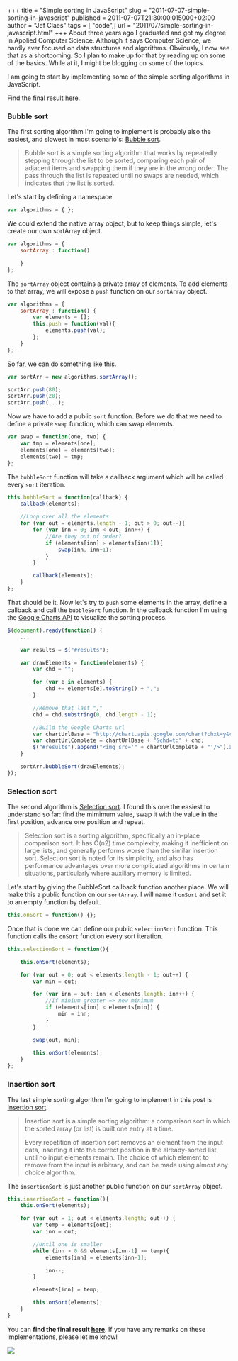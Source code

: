 +++
title = "Simple sorting in JavaScript"
slug = "2011-07-07-simple-sorting-in-javascript"
published = 2011-07-07T21:30:00.015000+02:00
author = "Jef Claes"
tags = [ "code",]
url = "2011/07/simple-sorting-in-javascript.html"
+++
About three years ago I graduated and got my degree in Applied Computer
Science. Although it says Computer Science, we hardly ever focused on
data structures and algorithms. Obviously, I now see that as a
shortcoming. So I plan to make up for that by reading up on some of the
basics. While at it, I might be blogging on some of the topics.  
  
I am going to start by implementing some of the simple sorting
algorithms in JavaScript.  
  
Find the final result
[here](http://dl.dropbox.com/u/19698383/Blog/JavaScriptAlgorithmsDataStructs/Implementations/SimpleSorting.html).  
  
### Bubble sort
  
The first sorting algorithm I'm going to implement is probably also the
easiest, and slowest in most scenario's: [Bubble
sort](http://en.wikipedia.org/wiki/Bubblesort).  

> Bubble sort is a simple sorting algorithm that works by repeatedly
> stepping through the list to be sorted, comparing each pair of
> adjacent items and swapping them if they are in the wrong order. The
> pass through the list is repeated until no swaps are needed, which
> indicates that the list is sorted.

Let's start by defining a namespace.  
  
```js
var algorithms = { };
```
  
We could extend the native array object, but to keep things simple,
let's create our own sortArray object.  
  
```js
var algorithms = {         
    sortArray : function()

    }
};
```
  
The `sortArray` object contains a private array of elements. To add
elements to that array, we will expose a `push` function on our `sortArray` object.  
  
```js
var algorithms = {        
    sortArray : function() {
        var elements = [];                                                                      
        this.push = function(val){
            elements.push(val);                    
        };                                       
    } 
};
```
  
So far, we can do something like this.  
  
```js
var sortArr = new algorithms.sortArray();               

sortArr.push(80);
sortArr.push(20);
sortArr.push(...);
```

  
Now we have to add a public `sort` function. Before we do that we need to
define a private `swap` function, which can swap elements.  
  
```js
var swap = function(one, two) {
    var tmp = elements[one];
    elements[one] = elements[two];
    elements[two] = tmp;                    
};
```

The `bubbleSort` function will take a callback argument which will be
called every `sort` iteration.  
  
```js
this.bubbleSort = function(callback) {   
    callback(elements);

    //Loop over all the elements
    for (var out = elements.length - 1; out > 0; out--){                
        for (var inn = 0; inn < out; inn++) {
            //Are they out of order?
            if (elements[inn] > elements[inn+1]){
                swap(inn, inn+1);                                
            } 
        }

        callback(elements);
    }                    
};
```
  
That should be it. Now let's try to `push` some elements in the array,
define a callback and call the `bubbleSort` function. In the callback
function I'm using the [Google Charts API](http://code.google.com/intl/nl-BE/apis/chart/) to visualize the sorting process.  

```js
$(document).ready(function() {             
    ...                                 

    var results = $("#results");

    var drawElements = function(elements) {                            
        var chd = "";                    

        for (var e in elements) {
            chd += elements[e].toString() + ",";
        }

        //Remove that last ","
        chd = chd.substring(0, chd.length - 1);                        

        //Build the Google Charts url
        var chartUrlBase = "http://chart.apis.google.com/chart?chxt=y&chbh=a&chs=300x225&cht=bvg&chco=A2C180,3D7930&chtt=Sorting";
        var chartUrlComplete = chartUrlBase + "&chd=t:" + chd;                                   
        $("#results").append("<img src='" + chartUrlComplete + "'/>").append("<br/>");
    }                              

    sortArr.bubbleSort(drawElements);                               
});
```
  
### Selection sort 
  
The second algorithm is [Selection sort](http://en.wikipedia.org/wiki/Selection_sort). I found this one the easiest to understand so far: find the mimimum value, swap it with the value in the first position, advance one position and repeat.  

> Selection sort is a sorting algorithm, specifically an in-place
> comparison sort. It has O(n2) time complexity, making it inefficient
> on large lists, and generally performs worse than the similar
> insertion sort. Selection sort is noted for its simplicity, and also
> has performance advantages over more complicated algorithms in certain
> situations, particularly where auxiliary memory is limited.

Let's start by giving the BubbleSort callback function another place. We
will make this a public function on our `sortArray`. I will name it `onSort` and set it to an empty function by default.  
  
```js
this.onSort = function() {};      
```
  
Once that is done we can define our public `selectionSort` function. This
function calls the `onSort` function every sort iteration.  


```js
this.selectionSort = function(){

    this.onSort(elements);

    for (var out = 0; out < elements.length - 1; out++) {
        var min = out;

        for (var inn = out; inn < elements.length; inn++) {
            //If minium greater => new minimum
            if (elements[inn] < elements[min]) {
                min = inn;
            }                            
        }

        swap(out, min);

        this.onSort(elements);
    }
};
```
  
### Insertion sort  
  
The last simple sorting algorithm I'm going to implement in this post is
[Insertion sort](http://en.wikipedia.org/wiki/Insertion_sort).  

> Insertion sort is a simple sorting algorithm: a comparison sort in
> which the sorted array (or list) is built one entry at a time.  
>   
> Every repetition of insertion sort removes an element from the input
> data, inserting it into the correct position in the already-sorted
> list, until no input elements remain. The choice of which element to
> remove from the input is arbitrary, and can be made using almost any
> choice algorithm.

The `insertionSort` is just another public function on our `sortArray`
object.  

```js
this.insertionSort = function(){
    this.onSort(elements);

    for (var out = 1; out < elements.length; out++) {               
        var temp = elements[out];
        var inn = out;            

        //Until one is smaller
        while (inn > 0 && elements[inn-1] >= temp){
            elements[inn] = elements[inn-1];

            inn--;
        }

        elements[inn] = temp;

        this.onSort(elements);
    }
}
```
  
You can **find the final result [here](http://dl.dropbox.com/u/19698383/Blog/JavaScriptAlgorithmsDataStructs/Implementations/SimpleSorting.html)**. If you have any remarks on these implementations, please let me know!  
  
[![](/post/images/thumbnails/2011-07-07-simple-sorting-in-javascript-SortResult.PNG)](/post/images/2011-07-07-simple-sorting-in-javascript-SortResult.PNG)
